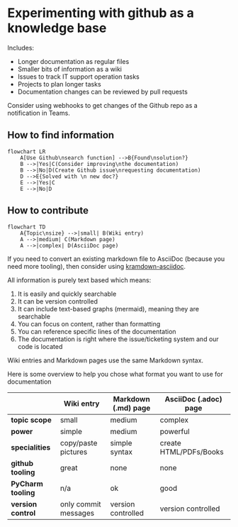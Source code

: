 # Experimenting with github as a knowledge base

Includes:

* Longer documentation as regular files
* Smaller bits of information as a wiki
* Issues to track IT support operation tasks
* Projects to plan longer tasks
* Documentation changes can be reviewed by pull requests

Consider using webhooks to get changes of the Github repo as a notification in Teams.

## How to find information
```mermaid
flowchart LR
    A[Use Github\nsearch function] -->B{Found\nsolution?}
    B -->|Yes|C(Consider improving\nthe documentation)
    B -->|No|D(Create Github issue\nrequesting documentation)
    D -->E{Solved with \n new doc?}
    E -->|Yes|C
    E -->|No|D
```

## How to contribute

```mermaid
flowchart TD
    A{Topic\nsize} -->|small| B(Wiki entry)
    A -->|medium| C(Markdown page)
    A -->|complex| D(AsciiDoc page)
```

If you need to convert an existing markdown file to AsciiDoc (because you need more tooling), then consider using [kramdown-asciidoc](https://github.com/asciidoctor/kramdown-asciidoc).

All information is purely text based which means:
1. It is easily and quickly searchable
2. It can be version controlled
3. It can include text-based graphs (mermaid), meaning they are searchable
4. You can focus on content, rather than formatting
5. You can reference specific lines of the documentation
6. The documentation is right where the issue/ticketing system and our code is located

Wiki entries and Markdown pages use the same Markdown syntax.

Here is some overview to help you chose what format you want to use for documentation

|                     | Wiki entry           | Markdown (.md) page | AsciiDoc (.adoc) page  |
|---------------------|----------------------|---------------------|------------------------|
| **topic scope**     | small                | medium              | complex                |
| **power**           | simple               | medium              | powerful               |
| **specialities**    | copy/paste pictures  | simple syntax       | create HTML/PDFs/Books |
| **github tooling**  | great                | none                | none                   |
| **PyCharm tooling** | n/a                  | ok                  | good                   |
| **version control** | only commit messages | version controlled  | version controlled     |




